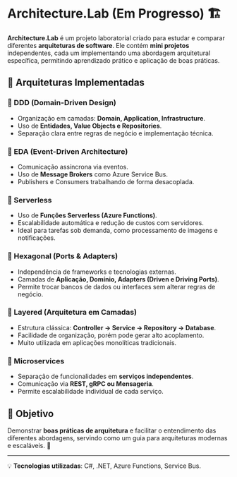 # Architecture.Lab (Em Progresso) 🏗️  

**Architecture.Lab** é um projeto laboratorial criado para estudar e comparar diferentes **arquiteturas de software**. Ele contém **mini projetos** independentes, cada um implementando uma abordagem arquitetural específica, permitindo aprendizado prático e aplicação de boas práticas.  

## 📌 Arquiteturas Implementadas  

### 🔹 DDD (Domain-Driven Design)  
- Organização em camadas: **Domain, Application, Infrastructure**.  
- Uso de **Entidades, Value Objects e Repositories**.  
- Separação clara entre regras de negócio e implementação técnica.  

### 🔹 EDA (Event-Driven Architecture)  
- Comunicação assíncrona via eventos.  
- Uso de **Message Brokers** como Azure Service Bus.  
- Publishers e Consumers trabalhando de forma desacoplada.  

### 🔹 Serverless  
- Uso de **Funções Serverless (Azure Functions)**.  
- Escalabilidade automática e redução de custos com servidores.  
- Ideal para tarefas sob demanda, como processamento de imagens e notificações.  

### 🔹 Hexagonal (Ports & Adapters)  
- Independência de frameworks e tecnologias externas.  
- Camadas de **Aplicação, Domínio, Adapters (Driven e Driving Ports)**.  
- Permite trocar bancos de dados ou interfaces sem alterar regras de negócio.  

### 🔹 Layered (Arquitetura em Camadas)  
- Estrutura clássica: **Controller → Service → Repository → Database**.  
- Facilidade de organização, porém pode gerar alto acoplamento.  
- Muito utilizada em aplicações monolíticas tradicionais.  

### 🔹 Microservices  
- Separação de funcionalidades em **serviços independentes**.  
- Comunicação via **REST, gRPC ou Mensageria**.  
- Permite escalabilidade individual de cada serviço.  

## 🎯 Objetivo  
Demonstrar **boas práticas de arquitetura** e facilitar o entendimento das diferentes abordagens, servindo como um guia para arquiteturas modernas e escaláveis. 🚀  

---
💡 **Tecnologias utilizadas**: C#, .NET, Azure Functions, Service Bus.  
